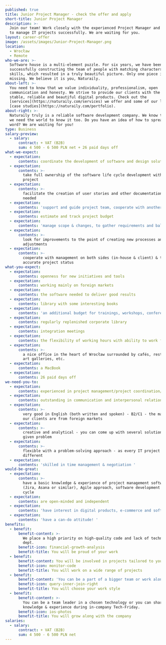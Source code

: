 ```yaml
---
published: true
title: Junior Project Manager - check the offer and apply
short-title: Junior Project Manager
description: >-
  Join our team! Work closely with the experienced Project Manager and learn how
  to manage IT projects successfully. We are waiting for you.
layout: career-offer
image: /assets/images/Junior-Project-Manager.png
location:
  - Wrocław
  - Remote
who-we-are: >-
  Software house is a multi-element puzzle. For six years, we have been
  successfully constructing the team of people with matching characters and
  skills, which resulted in a truly beautiful picture. Only one piece is
  missing. We believe it is you, Naturaily.
about-left: >-
  You need to know that we value individuality, professionalism, open
  communication and honesty. We strive to provide our clients with the best,
  stable, reliable and beautiful digital products. Check out the
  [services](https://naturaily.com/services) we offer and some of our latest
  [case studies](https://naturaily.com/portfolio).
about-right: >-
  Naturaily truly is a reliable software development company. We know that, and
  we need the world to know it too. Do you have an idea of how to spread the
  word? We are waiting for you!
type: Business
salary-preview:
  - salary:
      contract: + VAT (B2B)
      sum: 4 500 - 6 500 PLN net + 26 paid days off
what-we-expect:
  - expectation:
      contents: coordinate the development of software and design solutions
  - expectation:
      contents: >-
        take full ownership of the software life cycle development within the
        project
  - expectation:
      contents: >-
        facilitate the creation of user stories and other documentation if
        needed
  - expectation:
      contents: 'support and guide project team, cooperate with another project manager'
  - expectation:
      contents: estimate and track project budget
  - expectation:
      contents: 'manage scope & changes, to gather requirements and balance priorities'
  - expectation:
      contents: >-
        look for improvements to the point of creating new processes and
        adjustments
  - expectation:
      contents: >-
        cooperate with management on both sides (in-house & client) & to provide
        accurate project status
what-you-expect:
  - expectation:
      contents: openness for new initiatives and tools
  - expectation:
      contents: working mainly on foreign markets
  - expectation:
      contents: the software needed to deliver good results
  - expectation:
      contents: library with some interesting books
  - expectation:
      contents: 'an additional budget for trainings, workshops, conferences, etc.'
  - expectation:
      contents: regularly replenished corporate library
  - expectation:
      contents: integration meetings
  - expectation:
      contents: the flexibility of working hours with ability to work full remotely
  - expectation:
      contents: >-
        a nice office in the heart of Wrocław surrounded by cafés, restaurants,
        art galleries, etc.
  - expectation:
      contents: a MacBook
  - expectation:
      contents: 26 paid days off
we-need-you-to:
  - expectation:
      contents: experienced in project management/project coordination/PMO
  - expectation:
      contents: outstanding in communication and interpersonal relations
  - expectation:
      contents: >-
        very good in English (both written and spoken) - B2/C1 - the majority of
        our clients are from foreign markets
  - expectation:
      contents: >-
        creative and analytical - you can come up with several solutions to a
        given problem
  - expectation:
      contents: >-
        flexible with a problem-solving approach - as every IT project is
        different
  - expectation:
      contents: 'skilled in time management & negotiation '
would-be-great:
  - expectation:
      contents: >-
        have a basic knowledge & experience of project management software
        (Jira, Asana or similar), Agile approach, software development life
        cycle
  - expectation:
      contents: are open-minded and independent
  - expectation:
      contents: 'have interest in digital products, e-commerce and software development'
  - expectation:
      contents: 'have a can-do attitude! '
benefits:
  - benefit:
      benefit-content: >-
        We place a high priority on high-quality code and lack of technical
        dept.
      benefit-icon: financial-growth-analysis
      benefit-title: You will be proud of your work
  - benefit:
      benefit-content: You will be involved in projects tailored to your level of expertise.
      benefit-icon: monitor-code
      benefit-title: You will work on a wide range of projects
  - benefit:
      benefit-content: 'You can be a part of a bigger team or work alone, if you prefer.'
      benefit-icon: query-inner-join-right
      benefit-title: You will choose your work style
  - benefit:
      benefit-content: >-
        You can be a team leader in a chosen technology or you can share your
        knowledge & experience during in-company Tech-Friday.
      benefit-icon: ios-photos
      benefit-title: You will grow along with the company
salaries:
  - salary:
      contract: + VAT (B2B)
      sum: 4 500 - 6 500 PLN net
---
```


